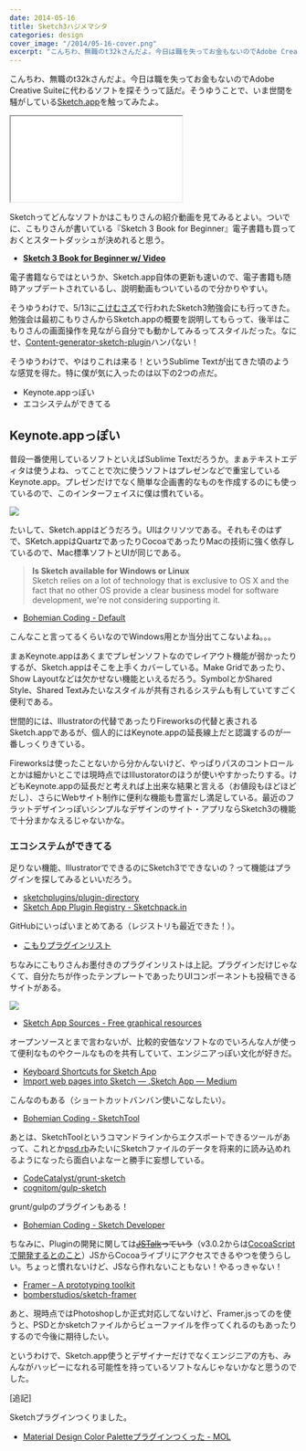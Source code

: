 ```yaml
---
date: 2014-05-16
title: Sketch3ハジメマシタ
categories: design
cover_image: "/2014/05-16-cover.png"
excerpt: "こんちわ、無職のt32kさんだよ。今日は職を失ってお金もないのでAdobe Creative Suiteに代わるソフトを探そうって話だ。"
---
```


こんちわ、無職のt32kさんだよ。今日は職を失ってお金もないのでAdobe Creative Suiteに代わるソフトを探そうって話だ。そうゆうことで、いま世間を騒がしている[Sketch.app](http://bohemiancoding.com/sketch/)を触ってみたよ。

<div class="fluid"><iframe src="//player.vimeo.com/video/93348231" webkitallowfullscreen mozallowfullscreen allowfullscreen></iframe></div>

Sketchってどんなソフトかはこもりさんの紹介動画を見てみるとよい。ついでに、こもりさんが書いている『Sketch 3 Book for Beginner』電子書籍も買っておくとスタートダッシュが決めれると思う。

+ __[Sketch 3 Book for Beginner w/ Video](https://gumroad.com/l/QOto)__

電子書籍ならではというか、Sketch.app自体の更新も速いので、電子書籍も随時アップデートされているし、説明動画もついているので分かりやすい。

そうゆうわけで、5/13に[こけむさズ](http://kokemusazu.com/)で行われたSketch3勉強会にも行ってきた。勉強会は最初こもりさんからSketch.appの概要を説明してもらって、後半はこもりさんの画面操作を見ながら自分でも動かしてみるってスタイルだった。なにせ、[Content-generator-sketch-plugin](https://github.com/timuric/Content-generator-sketch-plugin)ハンパない！

そうゆうわけで、やはりこれは来る！というSublime Textが出てきた頃のような感覚を得た。特に僕が気に入ったのは以下の2つの点だ。

+ Keynote.appっぽい
+ エコシステムができてる

## Keynote.appっぽい

普段一番使用しているソフトといえばSublime Textだろうか。まぁテキストエディタは使うよね、ってことで次に使うソフトはプレゼンなどで重宝しているKeynote.app。プレゼンだけでなく簡単な企画書的なものを作成するのにも使っているので、このインターフェイスに僕は慣れている。

![](/mol/images/2014/05-16-fig02.png)

たいして、Sketch.appはどうだろう。UIはクリソツである。それもそのはずで、SKetch.appはQuartzであったりCocoaであったりMacの技術に強く依存しているので、Mac標準ソフトとUIが同じである。

> __Is Sketch available for Windows or Linux__  
Sketch relies on a lot of technology that is exclusive to OS X and the fact that no other OS provide a clear business model for software development, we're not considering supporting it.

+ [Bohemian Coding - Default](http://bohemiancoding.com/sketch/support/faq/02-general/5-windows.html)

こんなこと言ってるくらいなのでWindows用とか当分出てこないよね。。。

まぁKeynote.appはあくまでプレゼンソフトなのでレイアウト機能が弱かったりするが、Sketch.appはそこを上手くカバーしている。Make Gridであったり、Show Layoutなどは欠かせない機能といえるだろう。SymbolとかShared Style、Shared Textみたいなスタイルが共有されるシステムも有していてすごく便利である。

世間的には、Illustratorの代替であったりFireworksの代替と表されるSketch.appであるが、個人的にはKeynote.appの延長線上だと認識するのが一番しっくりきている。

Fireworksは使ったことないから分かんないけど、やっぱりパスのコントロールとかは細かいとこでは現時点ではIllustoratorのほうが使いやすかったりする。けどもKeynote.appの延長だと考えれば上出来な結果と言える（お値段もほどほどだし）、さらにWebサイト制作に便利な機能も豊富だし満足している。最近のフラットデザインっぽいシンプルなデザインのサイト・アプリならSketch3の機能で十分まかなえるじゃないかな。

### エコシステムができてる

足りない機能、IllustratorでできるのにSketch3でできないの？って機能はプラグインを探してみるといいだろう。

+ [sketchplugins/plugin-directory](https://github.com/sketchplugins/plugin-directory)
+ [Sketch App Plugin Registry - Sketchpack.in](http://sketchpack.in/)

GitHubにいっぱいまとめてある（レジストリも最近できた！）。

+ [こもりプラグインリスト](http://www.mkdown.com/ccfa37b1bf412aca28c8)

ちなみにこもりさんお墨付きのプラグインリストは上記。プラグインだけじゃなくて、自分たちが作ったテンプレートであったりUIコンポーネントも投稿できるサイトがある。

![](/mol/images/2014/05-16-fig01.png)

+ [Sketch App Sources - Free graphical resources](http://www.sketchappsources.com/)

オープンソースとまで言わないが、比較的安価なソフトなのでいろんな人が使って便利なものやクールなものを共有していて、エンジニアっぽい文化が好きだ。

+ [Keyboard Shortcuts for Sketch App](http://sketchshortcuts.com/)
+ [Import web pages into Sketch — .Sketch App — Medium](https://medium.com/sketch-app/6681ae0b118a)

こんなのもある（ショートカットバンバン使いこなしたい）。

+ [Bohemian Coding - SketchTool](http://bohemiancoding.com/sketch/tool/)

あとは、SketchToolというコマンドラインからエクスポートできるツールがあって、これとか[psd.rb](https://github.com/layervault/psd.rb)みたいにSketchファイルのデータを将来的に読み込めれるようになったら面白いよなーと勝手に妄想している。

+ [CodeCatalyst/grunt-sketch](https://github.com/CodeCatalyst/grunt-sketch)
+ [cognitom/gulp-sketch](https://github.com/cognitom/gulp-sketch)

grunt/gulpのプラグインもある！

+ [Bohemian Coding - Sketch Developer](http://bohemiancoding.com/sketch/support/developer/)

ちなみに、Pluginの開発に関しては<del>[JSTalk](http://jstalk.org/)っていう</del>（v3.0.2からは[CocoaScriptで開発するとのこと](https://github.com/sketchplugins/cocoascript-migration/)）JSからCocoaライブリにアクセスできるやつを使うらしい。ちょっと慣れないけど、JSなら作れないこともない！やるっきゃない！

+ [Framer – A prototyping toolkit](http://framerjs.com/)
+ [bomberstudios/sketch-framer](https://github.com/bomberstudios/sketch-framer)

あと、現時点ではPhotoshopしか正式対応してないけど、Framer.jsってのを使うと、PSDとかsketchファイルからビューファイルを作ってくれるのもあったりするので今後に期待したい。

というわけで、Sketch.app使うとデザイナーだけでなくエンジニアの方も、みんながハッピーになれる可能性を持っているソフトなんじゃないかなと思うのでした。

[追記]

Sketchプラグインつくりました。

+ [Material Design Color Paletteプラグインつくった - MOL](http://t32k.me/mol/log/my-sketch-plugin/)
